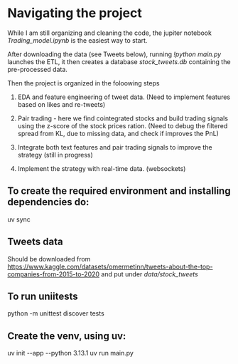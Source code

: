 # Navigating the project
While I am still organizing and cleaning the code, the jupiter notebook *Trading_model.ipynb* is the easiest way to start.

After downloading the data (see Tweets below), running *!python main.py* launches the ETL, it then creates a database *stock_tweets.db* containing the pre-processed data.

Then the project is organized in the foloowing steps
1. EDA and feature engineering of tweet data. (Need to implement features based on likes and re-tweets)

2. Pair trading - here we find cointegrated stocks and build trading signals using the z-score of the stock prices ration. (Need to debug the filtered spread from KL, due to missing data, and check if improves the PnL)

3. Integrate both text features and pair trading signals to improve the strategy (still in progress)

4. Implement the strategy with real-time data. (websockets)

## To create the required environment and installing dependencies do:
uv sync

## Tweets data
Should be downloaded from <https://www.kaggle.com/datasets/omermetinn/tweets-about-the-top-companies-from-2015-to-2020> and put under *data/stock_tweets*

## To run uniitests
python -m unittest discover tests


## Create the venv, using uv:
uv init --app --python 3.13.1
uv run main.py


